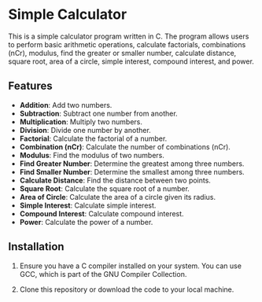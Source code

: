 # Simple Calculator

This is a simple calculator program written in C. The program allows users to perform basic arithmetic operations, calculate factorials, combinations (nCr), modulus, find the greater or smaller number, calculate distance, square root, area of a circle, simple interest, compound interest, and power. 

## Features

- **Addition**: Add two numbers.
- **Subtraction**: Subtract one number from another.
- **Multiplication**: Multiply two numbers.
- **Division**: Divide one number by another.
- **Factorial**: Calculate the factorial of a number.
- **Combination (nCr)**: Calculate the number of combinations (nCr).
- **Modulus**: Find the modulus of two numbers.
- **Find Greater Number**: Determine the greatest among three numbers.
- **Find Smaller Number**: Determine the smallest among three numbers.
- **Calculate Distance**: Find the distance between two points.
- **Square Root**: Calculate the square root of a number.
- **Area of Circle**: Calculate the area of a circle given its radius.
- **Simple Interest**: Calculate simple interest.
- **Compound Interest**: Calculate compound interest.
- **Power**: Calculate the power of a number.

## Installation

1. Ensure you have a C compiler installed on your system. You can use GCC, which is part of the GNU Compiler Collection.

2. Clone this repository or download the code to your local machine.

